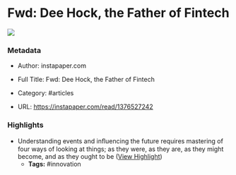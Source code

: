 # Fwd: Dee Hock, the Father of Fintech

![](https://readwise-assets.s3.amazonaws.com/static/images/article1.be68295a7e40.png)

### Metadata

- Author: instapaper.com
- Full Title: Fwd: Dee Hock, the Father of Fintech
- Category: #articles


- URL: https://instapaper.com/read/1376527242

### Highlights

- Understanding events and inﬂuencing the future requires mastering of four ways of looking at things; as they were, as they are, as they might become, and as they ought to be ([View Highlight](https://instapaper.com/read/1376527242/15114531))
    - **Tags:** #innovation
